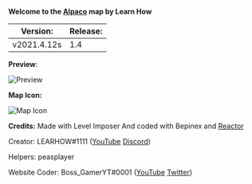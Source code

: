 **Welcome to the [Alpaco](https://github.com/LEARNHOW1/Among-Us-Map-Alpaco) map by Learn How**


| Version:  |Release:   |
| ------------ | -------|
| v2021.4.12s  | 1.4  |



**Preview**:

![Preview](https://cdn.discordapp.com/attachments/805550045545365544/835224913060036618/unknown.png)

**Map Icon:**

![Map Icon](https://cdn.discordapp.com/attachments/805550045545365544/835225502561992754/wAttM2C5QvVAAAAABJRU5ErkJggg.png)



**Credits:**
Made with Level Imposer
And coded with Bepinex and [Reactor](https://docs.reactor.gg)

Creator: LEARHOW#1111 ([YouTube](https://youtube.com/learnhow10) [Discord](https://discord.gg/yTD3EH7jB2))

Helpers: peasplayer

Website Coder: Boss_GamerYT#0001 ([YouTube](https://www.youtube.com/channel/UCrxmzQfOX3T9LRIHkh9Jglw) [Twitter](https://twitter.com/BossGamerYT8))

